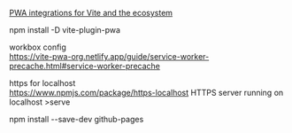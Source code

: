 [PWA integrations for Vite and the ecosystem](https://vite-pwa-org.netlify.app/)

npm install -D vite-plugin-pwa

workbox config  
https://vite-pwa-org.netlify.app/guide/service-worker-precache.html#service-worker-precache


https for localhost  
https://www.npmjs.com/package/https-localhost
  HTTPS server running on localhost
     >serve

npm install --save-dev github-pages     